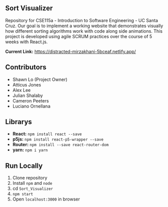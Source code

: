 ## Sort Visualizer
Repository for CSE115a - Introduction to Software Engineering - UC Santa Cruz. Our goal is to implement a working website that demonstrates visually how different sorting algorithms work with code along side animations. This project is developed using agile SCRUM practices over the course of 5 weeks with React.js.

**Current Link:** https://distracted-mirzakhani-5bceaf.netlify.app/


## Contributors
* Shawn Lo (Project Owner)
* Atticus Jones
* Alex Lee
* Julian Shalaby
* Cameron Peeters
* Luciano Ornellana

## Librarys
  * **React:** `npm install react --save`
  * **p5js:** `npm install react-p5-wrapper --save`
  * **Router:** `npm install --save react-router-dom`
  * **yarn:** `npm i yarn`
  
## Run Locally
  1. Clone repository
  2. Install `npm` and `node`
  3. cd `Sort_Visualizer`
  4. `npm start`
  5. Open `localhost:3000` in browser
  

